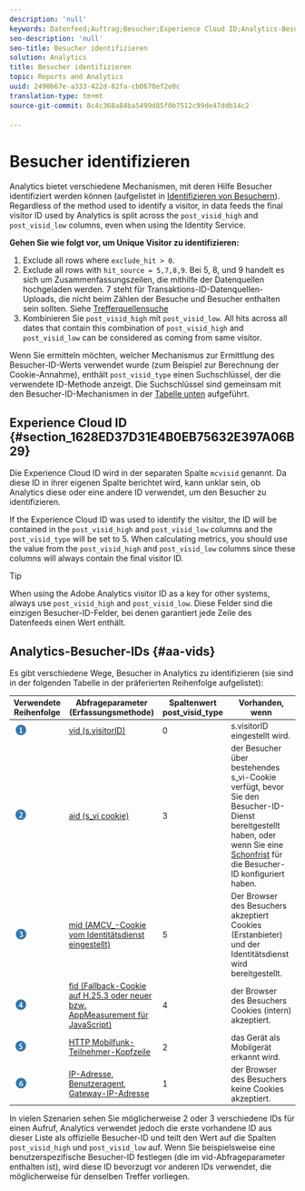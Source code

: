 ```yaml
---
description: 'null'
keywords: Datenfeed;Auftrag;Besucher;Experience Cloud ID;Analytics-Besucher-ID;identifizieren
seo-description: 'null'
seo-title: Besucher identifizieren
solution: Analytics
title: Besucher identifizieren
topic: Reports and Analytics
uuid: 2490b67e-a333-422d-82fa-cb0670ef2e0c
translation-type: tm+mt
source-git-commit: 8c4c368a84ba5499d85f0b7512c99de47ddb14c2

---
```



# Besucher identifizieren

Analytics bietet verschiedene Mechanismen, mit deren Hilfe Besucher identifiziert werden können (aufgelistet in [Identifizieren von Besuchern](/help/export/analytics-data-feed/c-df-contents/datafeeds-visid.md)). Regardless of the method used to identify a visitor, in data feeds the final visitor ID used by Analytics is split across the `post_visid_high` and `post_visid_low` columns, even when using the Identity Service.

**Gehen Sie wie folgt vor, um Unique Visitor zu identifizieren:**

1. Exclude all rows where `exclude_hit > 0`.
1. Exclude all rows with `hit_source = 5,7,8,9`. Bei 5, 8, und 9 handelt es sich um Zusammenfassungszeilen, die mithilfe der Datenquellen hochgeladen werden. 7 steht für Transaktions-ID-Datenquellen-Uploads, die nicht beim Zählen der Besuche und Besucher enthalten sein sollten. Siehe [Trefferquellensuche](/help/export/analytics-data-feed/c-df-contents/datafeeds-hit-source.md)
1. Kombinieren Sie `post_visid_high` mit `post_visid_low`. All hits across all dates that contain this combination of `post_visid_high` and `post_visid_low` can be considered as coming from same visitor.

Wenn Sie ermitteln möchten, welcher Mechanismus zur Ermittlung des Besucher-ID-Werts verwendet wurde (zum Beispiel zur Berechnung der Cookie-Annahme), enthält `post_visid_type` einen Suchschlüssel, der die verwendete ID-Methode anzeigt. Die Suchschlüssel sind gemeinsam mit den Besucher-ID-Mechanismen in der [Tabelle unten](/help/export/analytics-data-feed/c-df-contents/datafeeds-visid.md#aa-vids) aufgeführt.

## Experience Cloud ID {#section_1628ED37D31E4B0EB75632E397A06B29}

Die Experience Cloud ID wird in der separaten Spalte `mcvisid` genannt. Da diese ID in ihrer eigenen Spalte berichtet wird, kann unklar sein, ob Analytics diese oder eine andere ID verwendet, um den Besucher zu identifizieren.

If the Experience Cloud ID was used to identify the visitor, the ID will be contained in the `post_visid_high` and `post_visid_low` columns and the `post_visid_type` will be set to 5. When calculating metrics, you should use the value from the `post_visid_high` and `post_visid_low` columns since these columns will always contain the final visitor ID.

>[!TIP]
>
> When using the Adobe Analytics visitor ID as a key for other systems, always use `post_visid_high` and `post_visid_low`. Diese Felder sind die einzigen Besucher-ID-Felder, bei denen garantiert jede Zeile des Datenfeeds einen Wert enthält.

## Analytics-Besucher-IDs {#aa-vids}

Es gibt verschiedene Wege, Besucher in Analytics zu identifizieren (sie sind in der folgenden Tabelle in der präferierten Reihenfolge aufgelistet):

| Verwendete Reihenfolge | Abfrageparameter (Erfassungsmethode) | Spaltenwert post_visid_type | Vorhanden, wenn |
|---|---|---|---|
| ![](assets/step1_icon.png) | [vid (s.visitorID)](https://marketing.adobe.com/resources/help/en_US/sc/implement/visid_custom.html) | 0 | s.visitorID eingestellt wird. |
| ![](assets/step2_icon.png) | [aid (s_vi cookie)](https://marketing.adobe.com/resources/help/en_US/sc/implement/visid_analytics.html) | 3 | der Besucher über bestehendes s_vi-Cookie verfügt, bevor Sie den Besucher-ID-Dienst bereitgestellt haben, oder wenn Sie eine [Schonfrist](https://marketing.adobe.com/resources/help/en_US/mcvid/mcvid_grace_period.html) für die Besucher-ID konfiguriert haben. |
| ![](assets/step3_icon.png) | [mid (AMCV_-Cookie vom Identitätsdienst eingestellt)](https://marketing.adobe.com/resources/help/en_US/mcvid/) | 5 | Der Browser des Besuchers akzeptiert Cookies (Erstanbieter) und der Identitätsdienst wird bereitgestellt. |
| ![](assets/step4_icon.png) | [fid (Fallback-Cookie auf H.25.3 oder neuer bzw. AppMeasurement für JavaScript)](https://marketing.adobe.com/resources/help/en_US/sc/implement/visid_fallback.html) | 4 | der Browser des Besuchers Cookies (intern) akzeptiert. |
| ![](assets/step5_icon.png) | [HTTP Mobilfunk-Teilnehmer-Kopfzeile](https://marketing.adobe.com/resources/help/en_US/sc/implement/visid_mobile.html) | 2 | das Gerät als Mobilgerät erkannt wird. |
| ![](assets/step6_icon.png) | [IP-Adresse, Benutzeragent, Gateway-IP-Adresse](https://marketing.adobe.com/resources/help/en_US/sc/implement/visid_fallback.html) | 1 | der Browser des Besuchers keine Cookies akzeptiert. |

In vielen Szenarien sehen Sie möglicherweise 2 oder 3 verschiedene IDs für einen Aufruf, Analytics verwendet jedoch die erste vorhandene ID aus dieser Liste als offizielle Besucher-ID und teilt den Wert auf die Spalten `post_visid_high` und `post_visid_low` auf. Wenn Sie beispielsweise eine benutzerspezifische Besucher-ID festlegen (die im vid-Abfrageparameter enthalten ist), wird diese ID bevorzugt vor anderen IDs verwendet, die möglicherweise für denselben Treffer vorliegen.
